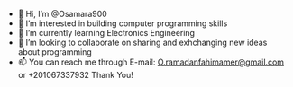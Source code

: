 - 👋 Hi, I’m @Osamara900
- 👀 I’m interested in building computer programming skills
- 🌱 I’m currently learning Electronics Engineering
- 💞️ I’m looking to collaborate on sharing and exhchanging new ideas about programming
- 📫 You can reach me through E-mail: O.ramadanfahimamer@gmail.com or +201067337932 
Thank You!

<!---
Osamara900/Osamara900 is a ✨ special ✨ repository because its `README.md` (this file) appears on your GitHub profile.
You can click the Preview link to take a look at your changes.
--->
